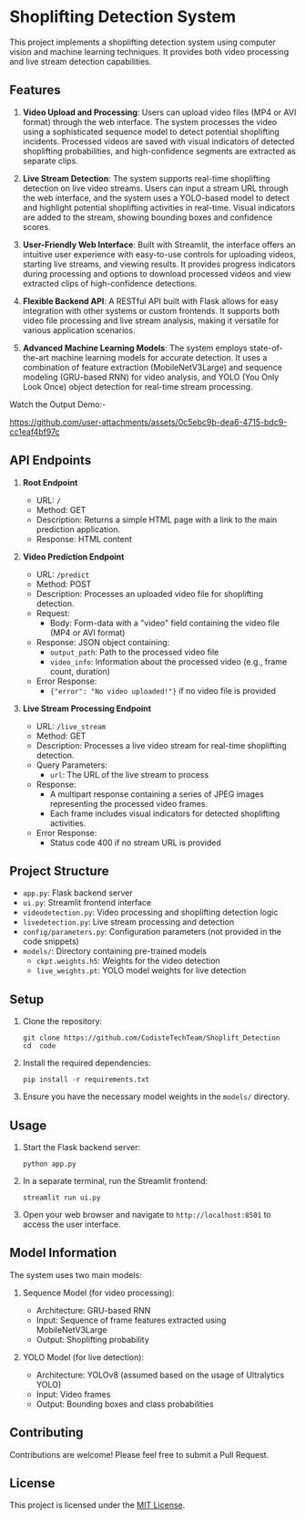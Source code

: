 # Shoplifting Detection System

This project implements a shoplifting detection system using computer vision and machine learning techniques. It provides both video processing and live stream detection capabilities.

## Features

1. **Video Upload and Processing**:
   Users can upload video files (MP4 or AVI format) through the web interface. The system processes the video using a sophisticated sequence model to detect potential shoplifting incidents. Processed videos are saved with visual indicators of detected shoplifting probabilities, and high-confidence segments are extracted as separate clips.

2. **Live Stream Detection**:
   The system supports real-time shoplifting detection on live video streams. Users can input a stream URL through the web interface, and the system uses a YOLO-based model to detect and highlight potential shoplifting activities in real-time. Visual indicators are added to the stream, showing bounding boxes and confidence scores.

3. **User-Friendly Web Interface**:
   Built with Streamlit, the interface offers an intuitive user experience with easy-to-use controls for uploading videos, starting live streams, and viewing results. It provides progress indicators during processing and options to download processed videos and view extracted clips of high-confidence detections.

4. **Flexible Backend API**:
   A RESTful API built with Flask allows for easy integration with other systems or custom frontends. It supports both video file processing and live stream analysis, making it versatile for various application scenarios.

5. **Advanced Machine Learning Models**:
   The system employs state-of-the-art machine learning models for accurate detection. It uses a combination of feature extraction (MobileNetV3Large) and sequence modeling (GRU-based RNN) for video analysis, and YOLO (You Only Look Once) object detection for real-time stream processing.


Watch the Output Demo:- 

https://github.com/user-attachments/assets/0c5ebc9b-dea6-4715-bdc9-cc1eaf4bf97c


## API Endpoints

1. **Root Endpoint**
   - URL: `/`
   - Method: GET
   - Description: Returns a simple HTML page with a link to the main prediction application.
   - Response: HTML content

2. **Video Prediction Endpoint**
   - URL: `/predict`
   - Method: POST
   - Description: Processes an uploaded video file for shoplifting detection.
   - Request:
     - Body: Form-data with a "video" field containing the video file (MP4 or AVI format)
   - Response: JSON object containing:
     - `output_path`: Path to the processed video file
     - `video_info`: Information about the processed video (e.g., frame count, duration)
   - Error Response:
     - `{"error": "No video uploaded!"}` if no video file is provided

3. **Live Stream Processing Endpoint**
   - URL: `/live_stream`
   - Method: GET
   - Description: Processes a live video stream for real-time shoplifting detection.
   - Query Parameters:
     - `url`: The URL of the live stream to process
   - Response: 
     - A multipart response containing a series of JPEG images representing the processed video frames.
     - Each frame includes visual indicators for detected shoplifting activities.
   - Error Response:
     - Status code 400 if no stream URL is provided

## Project Structure

- `app.py`: Flask backend server
- `ui.py`: Streamlit frontend interface
- `videodetection.py`: Video processing and shoplifting detection logic
- `livedetection.py`: Live stream processing and detection
- `config/parameters.py`: Configuration parameters (not provided in the code snippets)
- `models/`: Directory containing pre-trained models
  - `ckpt.weights.h5`: Weights for the video detection
  - `live_weights.pt`: YOLO model weights for live detection

## Setup

1. Clone the repository:
   ```
   git clone https://github.com/CodisteTechTeam/Shoplift_Detection
   cd  code
   ```

2. Install the required dependencies:
   ```
   pip install -r requirements.txt
   ```

3. Ensure you have the necessary model weights in the `models/` directory.

## Usage

1. Start the Flask backend server:
   ```
   python app.py
   ```

2. In a separate terminal, run the Streamlit frontend:
   ```
   streamlit run ui.py
   ```

3. Open your web browser and navigate to `http://localhost:8501` to access the user interface.

## Model Information

The system uses two main models:

1. Sequence Model (for video processing):
   - Architecture: GRU-based RNN
   - Input: Sequence of frame features extracted using MobileNetV3Large
   - Output: Shoplifting probability

2. YOLO Model (for live detection):
   - Architecture: YOLOv8 (assumed based on the usage of Ultralytics YOLO)
   - Input: Video frames
   - Output: Bounding boxes and class probabilities

## Contributing

Contributions are welcome! Please feel free to submit a Pull Request.

## License

This project is licensed under the [MIT License](LICENSE).

